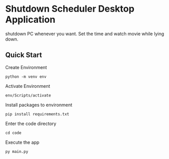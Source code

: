 # Shutdown Scheduler Desktop Application

shutdown PC whenever you want. Set the time and watch movie while lying down.

## Quick Start

Create Environment

``` 
python -m venv env 
```

Activate Environment

``` 
env/Scripts/activate 
```

Install packages to environment

```
pip install requirements.txt
```

Enter the code directory

```
cd code 
```

Execute the app

```
py main.py 
```
